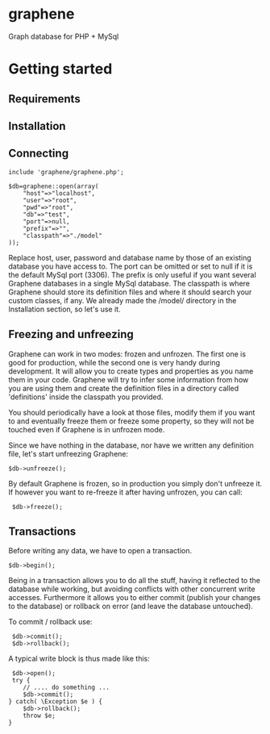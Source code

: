 # graphene
Graph database for PHP + MySql

# Getting started

## Requirements

## Installation

## Connecting

    include 'graphene/graphene.php';
    
    $db=graphene::open(array(
        "host"=>"localhost",
        "user"=>"root",
        "pwd"=>"root",
        "db"=>"test",
        "port"=>null,
        "prefix"=>"",
        "classpath"=>"./model"
    ));

Replace host, user, password and database name by those of an existing database you have access to. The port can be omitted or set to null if it is the default MySql port (3306). The prefix is only useful if you want several Graphene databases in a single MySql database. The classpath is where Graphene should store its definition files and where it should search your custom classes, if any. We already made the /model/ directory in the Installation section, so let's use it.

## Freezing and unfreezing

Graphene can work in two modes: frozen and unfrozen. The first one is good for production, while the second one is very handy during development. It will allow you to create types and properties as you name them in your code. Graphene will try to infer some information from how you are using them and create the definition files in a directory called 'definitions' inside the classpath you provided. 

You should periodically have a look at those files, modify them if you want to and eventually freeze them or freeze some property, so they will not be touched even if Graphene is in unfrozen mode. 

Since we have nothing in the database, nor have we written any definition file, let's start unfreezing Graphene:

    $db->unfreeze();
    
By default Graphene is frozen, so in production you simply don't unfreeze it. If however you want to re-freeze it after having unfrozen, you can call:

     $db->freeze();

## Transactions

Before writing any data, we have to open a transaction.  

    $db->begin();

Being in a transaction allows you to do all the stuff, having it reflected to the database while working, but avoiding conflicts with other concurrent write accesses. Furthermore it allows you to either commit (publish your changes to the database) or rollback on error (and leave the database untouched).

To commit / rollback use:

     $db->commit();
     $db->rollback();

A typical write block is thus made like this:

     $db->open();
     try {
        // .... do something ...
        $db->commit();
    } catch( \Exception $e ) {
        $db->rollback();
        throw $e;
    }

    



